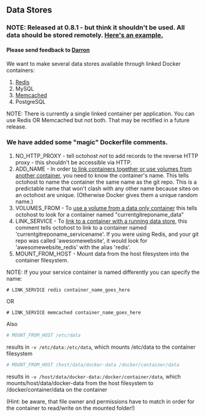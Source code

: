 ## Data Stores
### NOTE: Released at 0.8.1 - but think it shouldn't be used. All data should be stored remotely. [Here's an example.](http://blog.froese.org/2014/03/17/using-octohost-with-heroku-addons/)
#### Please send feedback to [Darron](mailto:darron@froese.org)

We want to make several data stores available through linked Docker containers:

1. [Redis](/data-stores-redis.html)
2. MySQL
3. [Memcached](/data-stores-memcached.html)
4. PostgreSQL

NOTE: There is currently a single linked container per application. You can use Redis OR Memcached but not both. That may be rectified in a future release.

### We have added some "magic" Dockerfile comments.

1. NO\_HTTP\_PROXY - tell octohost _not_ to add records to the reverse HTTP proxy - this shouldn't be accessible via HTTP.
2. ADD\_NAME - In order [to link containers together or use volumes from another container](https://docs.docker.io/en/latest/use/working_with_links_names/), you need to know the container's name. This tells octohost to name the container the same name as the git repo. This is a predictable name that won't clash with any other name because sites on an octohost are unique. \(Otherwise Docker gives them a unique random name.\)
3. VOLUMES\_FROM - To [use a volume from a data only container](https://docs.docker.io/en/latest/use/working_with_links_names/) this tells octohost to look for a container named "currentgitreponame\_data"
4. LINK\_SERVICE - To [link to a container with a running data store](https://docs.docker.io/en/latest/use/working_with_links_names/), this comment tells octohost to link to a container named 'currentgitreponame\_servicename'. If you were using Redis, and your git repo was called 'awesomewebsite', it would look for 'awesomewebsite\_redis' with the alias 'redis'.
5. MOUNT\_FROM\_HOST - Mount data from the host filesystem into the container filesystem.

NOTE: If you your service container is named differently you can specify the name:

`# LINK_SERVICE redis container_name_goes_here`

OR

`# LINK_SERVICE memcached container_name_goes_here`

Also

```bash
# MOUNT_FROM_HOST /etc/data
```
results in ```-v /etc/data:/etc/data```, which mounts /etc/data to the container filesystem

```bash
# MOUNT_FROM_HOST /host/data/docker-data /docker/container/data
```

results in ```-v /host/data/docker-data:/docker/container/data```, which mounts/host/data/docker-data  from the host filesystem to /docker/container/data on the container

(Hint: be aware, that file owner and permissions have to match in order for the container to read/write on the mounted folder!)
